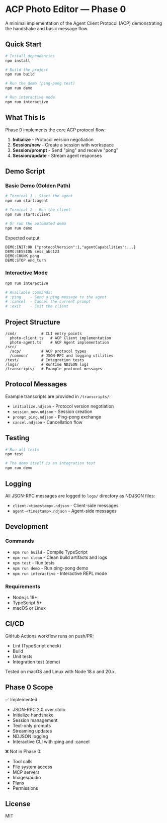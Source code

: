 # ACP Photo Editor — Phase 0

A minimal implementation of the Agent Client Protocol (ACP) demonstrating the handshake and basic message flow.

## Quick Start

```bash
# Install dependencies
npm install

# Build the project
npm run build

# Run the demo (ping-pong test)
npm run demo

# Run interactive mode
npm run interactive
```

## What This Is

Phase 0 implements the core ACP protocol flow:
1. **Initialize** - Protocol version negotiation
2. **Session/new** - Create a session with workspace
3. **Session/prompt** - Send "ping" and receive "pong"
4. **Session/update** - Stream agent responses

## Demo Script

### Basic Demo (Golden Path)
```bash
# Terminal 1 - Start the agent
npm run start:agent

# Terminal 2 - Run the client
npm run start:client

# Or run the automated demo
npm run demo
```

Expected output:
```
DEMO:INIT:OK {"protocolVersion":1,"agentCapabilities":...}
DEMO:SESSION sess_abc123
DEMO:CHUNK pong
DEMO:STOP end_turn
```

### Interactive Mode
```bash
npm run interactive

# Available commands:
# :ping    - Send a ping message to the agent
# :cancel  - Cancel the current prompt
# :exit    - Exit the client
```

## Project Structure

```
/cmd/           # CLI entry points
  photo-client.ts   # ACP Client implementation
  photo-agent.ts    # ACP Agent implementation
/src/
  /acp/         # ACP protocol types
  /common/      # JSON-RPC and logging utilities
/test/          # Integration tests
/logs/          # Runtime NDJSON logs
/transcripts/   # Example protocol messages
```

## Protocol Messages

Example transcripts are provided in `/transcripts/`:
- `initialize.ndjson` - Protocol version negotiation
- `session_new.ndjson` - Session creation
- `prompt_ping.ndjson` - Ping-pong exchange
- `cancel.ndjson` - Cancellation flow

## Testing

```bash
# Run all tests
npm test

# The demo itself is an integration test
npm run demo
```

## Logging

All JSON-RPC messages are logged to `logs/` directory as NDJSON files:
- `client-<timestamp>.ndjson` - Client-side messages
- `agent-<timestamp>.ndjson` - Agent-side messages

## Development

### Commands
- `npm run build` - Compile TypeScript
- `npm run clean` - Clean build artifacts and logs
- `npm test` - Run tests
- `npm run demo` - Run ping-pong demo
- `npm run interactive` - Interactive REPL mode

### Requirements
- Node.js 18+ 
- TypeScript 5+
- macOS or Linux

## CI/CD

GitHub Actions workflow runs on push/PR:
- Lint (TypeScript check)
- Build
- Unit tests
- Integration test (demo)

Tested on macOS and Linux with Node 18.x and 20.x.

## Phase 0 Scope

✅ Implemented:
- JSON-RPC 2.0 over stdio
- Initialize handshake
- Session management
- Text-only prompts
- Streaming updates
- NDJSON logging
- Interactive CLI with :ping and :cancel

❌ Not in Phase 0:
- Tool calls
- File system access
- MCP servers
- Images/audio
- Plans
- Permissions

## License

MIT